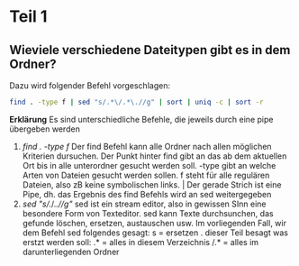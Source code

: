 # Teil 1
## Wieviele verschiedene Dateitypen gibt es in dem Ordner?
Dazu wird folgender Befehl vorgeschlagen: 

```bash
find . -type f | sed "s/.*\/.*\.//g" | sort | uniq -c | sort -r
```
**Erklärung**
Es sind unterschiedliche Befehle, die jeweils durch eine pipe übergeben werden
1. *find . -type f*
   Der find Befehl kann alle Ordner nach allen möglichen Kriterien dursuchen. Der Punkt hinter find gibt an das ab dem aktuellen Ort bis in alle unterordner gesucht
   werden soll. -type gibt an welche Arten von Dateien gesucht werden sollen. f steht für alle regulären Dateien, also zB keine symbolischen links. | Der gerade Strich ist eine
   Pipe, dh. das Ergebnis des find Befehls wird an sed weitergegeben
2. *sed "s/.*\/.*\.//g"*
   sed ist ein stream editor, also in gewissen SInn eine besondere Form von Texteditor. sed kann Texte durchsunchen, das gefunde löschen, ersetzen, austauschen usw. Im      vorliegenden Fall, wir dem Befehl sed folgendes gesagt: s = ersetzen . dieser Teil besagt was erstzt werden soll: .* = alles in diesem Verzeichnis /.* = alles im darunterliegenden Ordner

   
